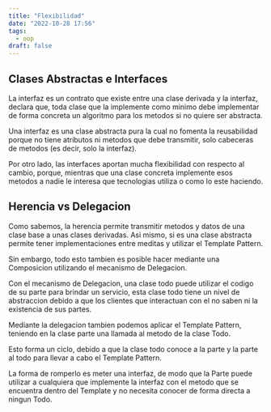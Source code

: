 ```yaml
---
title: "Flexibilidad"
date: "2022-10-28 17:56"
tags: 
  - oop
draft: false
---
```

## Clases Abstractas e Interfaces
La interfaz es un contrato que existe entre una clase derivada y la interfaz, declara que, toda clase que la implemente como minimo debe implementar de forma concreta un algoritmo para los metodos si no quiere ser abstracta.

Una interfaz es una clase abstracta pura la cual no fomenta la reusabilidad porque no tiene atributos ni metodos que debe transmitir, solo cabeceras de metodos (es decir, solo la interfaz).

Por otro lado, las interfaces aportan mucha flexibilidad con respecto al cambio, porque, mientras que una clase concreta implemente esos metodos a nadie le interesa que tecnologias utiliza o como lo este haciendo.

## Herencia vs Delegacion
Como sabemos, la herencia permite transmitir metodos y datos de una clase base a unas clases derivadas. Asi mismo, si es una clase abstracta permite tener implementaciones entre meditas y utilizar el Template Pattern.

Sin embargo, todo esto tambien es posible hacer mediante una Composicion utilizando el mecanismo de Delegacion.

Con el mecanismo de Delegacion, una clase todo puede utilizar el codigo de su parte para brindar un servicio, esta clase todo tiene un nivel de abstraccion debido a que los clientes que interactuan con el no saben ni la existencia de sus partes.

Mediante la delegacion tambien podemos aplicar el Template Pattern, teniendo en la clase parte una llamada al metodo de la clase Todo.

Esto forma un ciclo, debido a que la clase todo conoce a la parte y la parte al todo para llevar a cabo el Template Pattern.

La forma de romperlo es meter una interfaz, de modo que la Parte puede utilizar a cualquiera que implemente la interfaz con el metodo que se encuentra dentro del Template y no necesita conocer de forma directa a ningun Todo.
